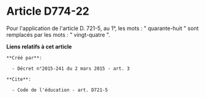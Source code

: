 # Article D774-22

Pour l'application de l'article D. 721-5, au 1°, les mots : " quarante-huit " sont remplacés par les mots : " vingt-quatre ".

**Liens relatifs à cet article**

	**Créé par**:

	  - Décret n°2015-241 du 2 mars 2015 - art. 3

	**Cite**:

	  - Code de l'éducation - art. D721-5
